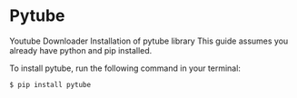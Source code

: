 # Pytube
Youtube Downloader
Installation of pytube library
This guide assumes you already have python and pip installed.

To install pytube, run the following command in your terminal:

    $ pip install pytube
